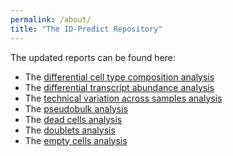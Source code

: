 ```yaml
---
permalink: /about/
title: "The ID-Predict Repository"
---
```


The updated reports can be found here:

* The [differential cell type composition analysis](https://eroesti.github.io/_reports/differential_cell_type_composition)
* The [differential transcript abundance analysis](https://eroesti.github.io/_reports/differential_transcript_abundance)
* The [technical variation across samples analysis](https://eroesti.github.io/_reports/technical_variation_across_samples)
* The [pseudobulk analysis](https://eroesti.github.io/_reports/pseudobulk_analyses)
* The [dead cells analysis](https://eroesti.github.io/_reports/analysis_dead_cells_modified_all_samples)
* The [doublets analysis](https://eroesti.github.io/_reports/doublets_report)
* The [empty cells analysis](https://eroesti.github.io/_reports/)
